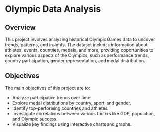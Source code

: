 # Olympic Data Analysis

## Overview
This project involves analyzing historical Olympic Games data to uncover trends, patterns, and insights. The dataset includes information about athletes, events, countries, medals, and more, providing opportunities to explore various aspects of the Olympics, such as performance trends, country participation, gender representation, and medal distribution.

## Objectives
The main objectives of this project are to:
- Analyze participation trends over time.
- Explore medal distributions by country, sport, and gender.
- Identify top-performing countries and athletes.
- Investigate correlations between various factors like GDP, population, and Olympic success.
- Visualize key findings using interactive charts and graphs.
